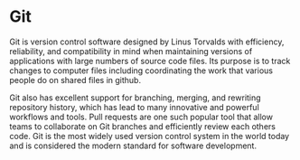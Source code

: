 # Git


Git is version control software designed by Linus Torvalds with efficiency, reliability, and compatibility in mind when maintaining versions of applications with large numbers of source code files. Its purpose is to track changes to computer files including coordinating the work that various people do on shared files in github.

Git also has excellent support for branching, merging, and rewriting repository history, which has lead to many innovative and powerful workflows and tools. Pull requests are one such popular tool that allow teams to collaborate on Git branches and efficiently review each others code. Git is the most widely used version control system in the world today and is considered the modern standard for software development.

